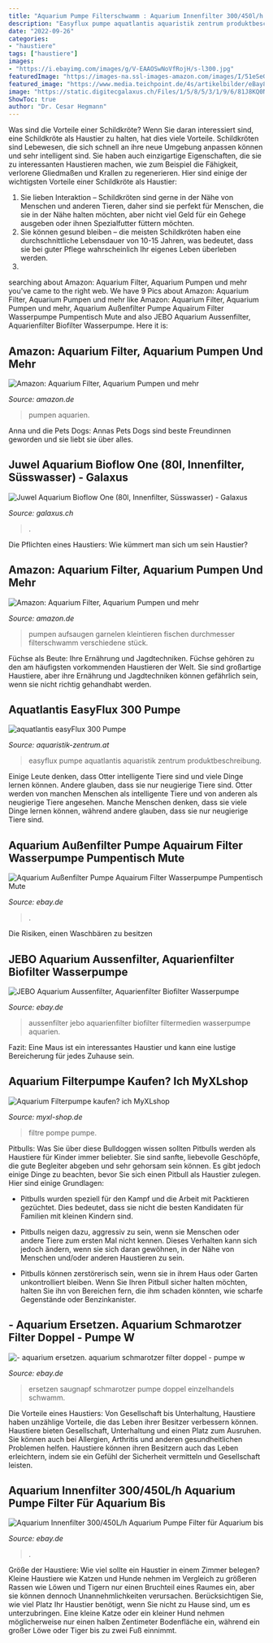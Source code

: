 ```yaml
---
title: "Aquarium Pumpe Filterschwamm : Aquarium Innenfilter 300/450l/h Aquarium Pumpe Filter Für Aquarium Bis"
description: "Easyflux pumpe aquatlantis aquaristik zentrum produktbeschreibung"
date: "2022-09-26"
categories:
- "haustiere"
tags: ["haustiere"]
images:
- "https://i.ebayimg.com/images/g/V-EAAOSwNoVfRojH/s-l300.jpg"
featuredImage: "https://images-na.ssl-images-amazon.com/images/I/51eSeGuIY8L._AC._SR180,230.jpg"
featured_image: "https://www.media.teichpoint.de/4s/artikelbilder/eBay800px/10370841-828-20.jpg"
image: "https://static.digitecgalaxus.ch/Files/1/5/8/5/3/1/9/6/81J8KQ0NWhL._SL1500_.jpg"
ShowToc: true
author: "Dr. Cesar Hegmann"
---
```



Was sind die Vorteile einer Schildkröte?
Wenn Sie daran interessiert sind, eine Schildkröte als Haustier zu halten, hat dies viele Vorteile. Schildkröten sind Lebewesen, die sich schnell an ihre neue Umgebung anpassen können und sehr intelligent sind. Sie haben auch einzigartige Eigenschaften, die sie zu interessanten Haustieren machen, wie zum Beispiel die Fähigkeit, verlorene Gliedmaßen und Krallen zu regenerieren. Hier sind einige der wichtigsten Vorteile einer Schildkröte als Haustier:
1. Sie lieben Interaktion – Schildkröten sind gerne in der Nähe von Menschen und anderen Tieren, daher sind sie perfekt für Menschen, die sie in der Nähe halten möchten, aber nicht viel Geld für ein Gehege ausgeben oder ihnen Spezialfutter füttern möchten.
2. Sie können gesund bleiben – die meisten Schildkröten haben eine durchschnittliche Lebensdauer von 10-15 Jahren, was bedeutet, dass sie bei guter Pflege wahrscheinlich Ihr eigenes Leben überleben werden.
3.

	

		
searching about Amazon: Aquarium Filter, Aquarium Pumpen und mehr you've came to the right web. We have 9 Pics about Amazon: Aquarium Filter, Aquarium Pumpen und mehr like Amazon: Aquarium Filter, Aquarium Pumpen und mehr, Aquarium Außenfilter Pumpe Aquairum Filter Wasserpumpe Pumpentisch Mute and also JEBO Aquarium Aussenfilter, Aquarienfilter Biofilter Wasserpumpe. Here it is:
		
    
## Amazon: Aquarium Filter, Aquarium Pumpen Und Mehr

<img loading=lazy src="https://images-na.ssl-images-amazon.com/images/I/51eSeGuIY8L._AC._SR180,230.jpg" onerror="this.onerror=null;this.src='https://tse4.mm.bing.net/th?id=OIP.iD_sUJXc3dctV1or98V8twAAAA&amp;pid=15.1';" alt="Amazon: Aquarium Filter, Aquarium Pumpen und mehr">

_Source: amazon.de_

>pumpen aquarien. 

	

Anna und die Pets Dogs: Annas Pets Dogs sind beste Freundinnen geworden und sie liebt sie über alles.

    
## Juwel Aquarium Bioflow One (80l, Innenfilter, Süsswasser) - Galaxus

<img loading=lazy src="https://static.digitecgalaxus.ch/Files/1/5/8/5/3/1/9/6/81J8KQ0NWhL._SL1500_.jpg" onerror="this.onerror=null;this.src='https://tse1.mm.bing.net/th?id=OIP.jkY-RgkQKeNQ6PVguJcSqAHaIh&amp;pid=15.1';" alt="Juwel Aquarium Bioflow One (80l, Innenfilter, Süsswasser) - Galaxus">

_Source: galaxus.ch_

>. 

	

Die Pflichten eines Haustiers: Wie kümmert man sich um sein Haustier?

    
## Amazon: Aquarium Filter, Aquarium Pumpen Und Mehr

<img loading=lazy src="https://images-na.ssl-images-amazon.com/images/I/51rRAMWzOHL._AC._SR180,230.jpg" onerror="this.onerror=null;this.src='https://tse3.mm.bing.net/th?id=OIP.xdDV-H5qsNGxR1ogqJb9NwAAAA&amp;pid=15.1';" alt="Amazon: Aquarium Filter, Aquarium Pumpen und mehr">

_Source: amazon.de_

>pumpen aufsaugen garnelen kleintieren fischen durchmesser filterschwamm verschiedene stück. 

	

Füchse als Beute: Ihre Ernährung und Jagdtechniken.
Füchse gehören zu den am häufigsten vorkommenden Haustieren der Welt. Sie sind großartige Haustiere, aber ihre Ernährung und Jagdtechniken können gefährlich sein, wenn sie nicht richtig gehandhabt werden.

    
## Aquatlantis EasyFlux 300 Pumpe

<img loading=lazy src="http://www.aquaristik-zentrum.at/shop/media/images/popup/aquatlantis_easyFlux_pumpe_detail.jpg" onerror="this.onerror=null;this.src='https://tse2.mm.bing.net/th?id=OIP.9BSkW5bk2gOj2vMnvyQOkQHaGl&amp;pid=15.1';" alt="aquatlantis easyFlux 300 Pumpe">

_Source: aquaristik-zentrum.at_

>easyflux pumpe aquatlantis aquaristik zentrum produktbeschreibung. 

	

Einige Leute denken, dass Otter intelligente Tiere sind und viele Dinge lernen können. Andere glauben, dass sie nur neugierige Tiere sind.
Otter werden von manchen Menschen als intelligente Tiere und von anderen als neugierige Tiere angesehen. Manche Menschen denken, dass sie viele Dinge lernen können, während andere glauben, dass sie nur neugierige Tiere sind.

    
## Aquarium Außenfilter Pumpe Aquairum Filter Wasserpumpe Pumpentisch Mute

<img loading=lazy src="https://i.ebayimg.com/images/g/V-EAAOSwNoVfRojH/s-l300.jpg" onerror="this.onerror=null;this.src='https://tse4.mm.bing.net/th?id=OIP.er6ZD9c2pE3qfE5Yx6VKDgAAAA&amp;pid=15.1';" alt="Aquarium Außenfilter Pumpe Aquairum Filter Wasserpumpe Pumpentisch Mute">

_Source: ebay.de_

>. 

	

Die Risiken, einen Waschbären zu besitzen

    
## JEBO Aquarium Aussenfilter, Aquarienfilter Biofilter Wasserpumpe

<img loading=lazy src="https://www.media.teichpoint.de/4s/artikelbilder/eBay800px/10370841-828-20.jpg" onerror="this.onerror=null;this.src='https://tse2.mm.bing.net/th?id=OIP.HTFzllUWDRdqvCTkeUABPQHaHa&amp;pid=15.1';" alt="JEBO Aquarium Aussenfilter, Aquarienfilter Biofilter Wasserpumpe">

_Source: ebay.de_

>aussenfilter jebo aquarienfilter biofilter filtermedien wasserpumpe aquarien. 

	

Fazit: Eine Maus ist ein interessantes Haustier und kann eine lustige Bereicherung für jedes Zuhause sein.

    
## Aquarium Filterpumpe Kaufen? Ich MyXLshop

<img loading=lazy src="https://cdn.webshopapp.com/shops/137686/files/72061067/334x334x2/aquarium-pumpe-filter.jpg" onerror="this.onerror=null;this.src='https://tse2.mm.bing.net/th?id=OIP.Ds1xbXFl7V4iQ-12Sso1YwAAAA&amp;pid=15.1';" alt="Aquarium Filterpumpe kaufen? ich MyXLshop">

_Source: myxl-shop.de_

>filtre pompe pumpe. 

	

Pitbulls: Was Sie über diese Bulldoggen wissen sollten
Pitbulls werden als Haustiere für Kinder immer beliebter. Sie sind sanfte, liebevolle Geschöpfe, die gute Begleiter abgeben und sehr gehorsam sein können. Es gibt jedoch einige Dinge zu beachten, bevor Sie sich einen Pitbull als Haustier zulegen. Hier sind einige Grundlagen:
- Pitbulls wurden speziell für den Kampf und die Arbeit mit Packtieren gezüchtet. Dies bedeutet, dass sie nicht die besten Kandidaten für Familien mit kleinen Kindern sind.

- Pitbulls neigen dazu, aggressiv zu sein, wenn sie Menschen oder andere Tiere zum ersten Mal nicht kennen. Dieses Verhalten kann sich jedoch ändern, wenn sie sich daran gewöhnen, in der Nähe von Menschen und/oder anderen Haustieren zu sein.

- Pitbulls können zerstörerisch sein, wenn sie in ihrem Haus oder Garten unkontrolliert bleiben. Wenn Sie Ihren Pitbull sicher halten möchten, halten Sie ihn von Bereichen fern, die ihm schaden könnten, wie scharfe Gegenstände oder Benzinkanister.

    
## - Aquarium Ersetzen. Aquarium Schmarotzer Filter Doppel - Pumpe W

<img loading=lazy src="https://i.ebayimg.com/00/s/MTAwMFgxMDAw/z/Q28AAOSwB~BfV~KX/$_3.JPG" onerror="this.onerror=null;this.src='https://tse2.mm.bing.net/th?id=OIP.Ymr1ZyvRHDiFVla6-K9WdgHaHa&amp;pid=15.1';" alt="- aquarium ersetzen. aquarium schmarotzer filter doppel - pumpe w">

_Source: ebay.de_

>ersetzen saugnapf schmarotzer pumpe doppel einzelhandels schwamm. 

	

Die Vorteile eines Haustiers: Von Gesellschaft bis Unterhaltung, Haustiere haben unzählige Vorteile, die das Leben ihrer Besitzer verbessern können.
Haustiere bieten Gesellschaft, Unterhaltung und einen Platz zum Ausruhen. Sie können auch bei Allergien, Arthritis und anderen gesundheitlichen Problemen helfen. Haustiere können ihren Besitzern auch das Leben erleichtern, indem sie ein Gefühl der Sicherheit vermitteln und Gesellschaft leisten.

    
## Aquarium Innenfilter 300/450L/h Aquarium Pumpe Filter Für Aquarium Bis

<img loading=lazy src="https://irobotbox-hd1.oss-accelerate.aliyuncs.com/1268/EbayProductImages/2021/06/07/886983eaa5054e0c81cd8458b299be2f/1268/EbayImageUpload/20210607/89f6b4f5-2e4c-4e7e-8029-d040acb30fd5.jpg" onerror="this.onerror=null;this.src='https://tse2.mm.bing.net/th?id=OIP.ZkSzBgJsloVXHfRW18N6qgHaHa&amp;pid=15.1';" alt="Aquarium Innenfilter 300/450L/h Aquarium Pumpe Filter für Aquarium bis">

_Source: ebay.de_

>. 

	

Größe der Haustiere: Wie viel sollte ein Haustier in einem Zimmer belegen?
Kleine Haustiere wie Katzen und Hunde nehmen im Vergleich zu größeren Rassen wie Löwen und Tigern nur einen Bruchteil eines Raumes ein, aber sie können dennoch Unannehmlichkeiten verursachen. Berücksichtigen Sie, wie viel Platz Ihr Haustier benötigt, wenn Sie nicht zu Hause sind, um es unterzubringen. Eine kleine Katze oder ein kleiner Hund nehmen möglicherweise nur einen halben Zentimeter Bodenfläche ein, während ein großer Löwe oder Tiger bis zu zwei Fuß einnimmt.

